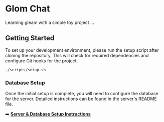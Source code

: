 # Glom Chat

Learning gleam with a simple toy project ...

## Getting Started

To set up your development environment, please run the setup script after cloning the repository. This will check for required dependencies and configure Git hooks for the project.

```sh
./scripts/setup.sh
```

### Database Setup

Once the initial setup is complete, you will need to configure the database for the server. Detailed instructions can be found in the server's README file.

➡️ [**Server & Database Setup Instructions**](./src/server/README.md)

